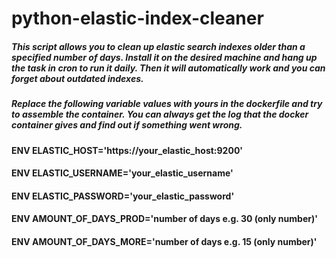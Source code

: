 # python-elastic-index-cleaner

##### This script allows you to clean up elastic search indexes older than a specified number of days. Install it on the desired machine and hang up the task in cron to run it daily. Then it will automatically work and you can forget about outdated indexes.
##### Replace the following variable values with yours in the dockerfile and try to assemble the container. You can always get the log that the docker container gives and find out if something went wrong.
#### ENV ELASTIC_HOST='https://your_elastic_host:9200'
#### ENV ELASTIC_USERNAME='your_elastic_username'
#### ENV ELASTIC_PASSWORD='your_elastic_password'
#### ENV AMOUNT_OF_DAYS_PROD='number of days e.g. 30 (only number)'
#### ENV AMOUNT_OF_DAYS_MORE='number of days e.g. 15 (only number)'
